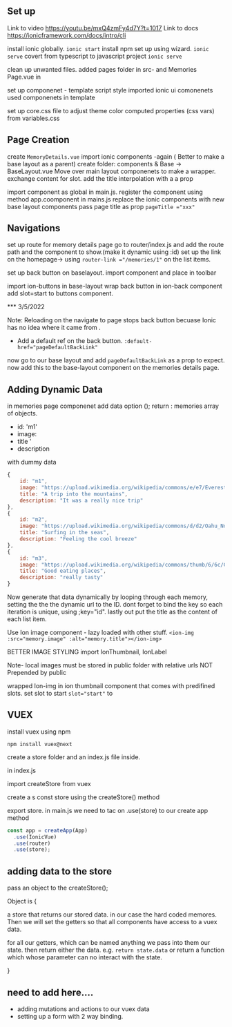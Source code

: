 ## Set up

Link to video https://youtu.be/mxQ4zmFy4d7Y?t=1017
Link to docs https://ionicframework.com/docs/intro/cli

 install ionic globally. 
`ionic start`
install npm
set  up using wizard. `ionic serve`
covert from typescript to javascript project
`ionic serve`

clean up unwanted files. 
added pages folder  in src- and Memories Page.vue in 

set up componenet - template script style
imported ionic ui comonenets 
used componenets in template

set up core.css file to adjust theme color computed properties (css vars) from variables.css


## Page Creation 
create `MemoryDetails.vue`
import ionic components -again ( Better to make a base layout as a parent)
create folder: components & Base -> BaseLayout.vue
Move over main layout componenets to make a wrapper. exchange content for slot. 
add the title interpolation with a a prop


import  component as global in main.js. 
register the component using method  app.coomponent in mains.js
replace the ionic components with new base layout components
pass page title as prop `pageTitle ="xxx"`


## Navigations

set up route for memory details page
go to router/index.js and add the route path and the component to show.(make it dynamic using :id)
set up the link on the homepage-> using `router-link ="/memories/1"` on the list items.


set up back button on baselayout. 
import component and place in toolbar

import ion-buttons in base-layout
wrap back button in ion-back component
add slot=start to buttons component. 

***  3/5/2022

Note: Reloading on the navigate to page stops back button becuase Ionic has no idea where it came from . 
- Add a default ref on the back button. `:default-href="pageDefaultBackLink"`

now go to our base layout and add `pageDefaultBackLink` as a prop to expect. 
now add this to the base-layout component on the memories details page. 


## Adding Dynamic Data


in memories page componenet 
add data option ();
return : memories array of objects. 
- id: 'm1'
- image:
- title '
- description

with dummy data

``` javascript 
{ 
    id: "m1",
    image: "https://upload.wikimedia.org/wikipedia/commons/e/e7/Everest_North_Face_toward_Base_Camp_Tibet_Luca_Galuzzi_2006.jpg",
    title: "A trip into the mountains",
    description: "It was a really nice trip"
},
{ 
    id: "m2",
    image: "https://upload.wikimedia.org/wikipedia/commons/d/d2/Oahu_North_Shore_surfing_hand_drag.jpg",
    title: "Surfing in the seas",
    description: "Feeling the cool breeze"
},
{ 
    id: "m3",
    image: "https://upload.wikimedia.org/wikipedia/commons/thumb/6/6c/Cuisine_of_Malaysia_01.jpg/800px-Cuisine_of_Malaysia_01.jpg",
    title: "Good eating places",
    description: "really tasty"
} 
```


Now generate that data dynamically by looping through each memory, setting the the the dynamic url to the ID. dont forget to bind the key so each iteration is unique, using ;key="id".
lastly out put the title as the content of each list item. 

Use Ion image component - lazy loaded with other stuff. 
`<ion-img :src="memory.image" :alt="memory.title"></ion-img>`

BETTER IMAGE STYLING
import IonThumbnail, IonLabel

Note- local images must be stored in public folder with relative urls NOT Prepended by public

wrapped Ion-img in ion thumbnail component that comes with predifined slots. set slot to start `slot="start"` to 





## VUEX

install vuex using npm

`npm install vuex@next`

create a store folder and an index.js file inside. 

in index.js

import createStore from vuex

create a s const store using the createStore() method

export store. 
in main.js we need to tac on .use(store) to our create app method 

``` javascript
const app = createApp(App)
  .use(IonicVue)
  .use(router)
  .use(store);
```


## adding data to the store

pass an object to the createStore();

Object is {

a store that returns our stored data. in our case the hard coded memores. 
Then we will set the getters so that all components have access to a vuex data. 

for all our getters, which can be named anything we pass into them our state.
then return either the data. e.g. `return state.data` or return a function which whose parameter can no interact with the state. 

}





## need to add here.... 
- adding mutations and actions to our vuex data
- setting up a form with 2 way binding.






   








